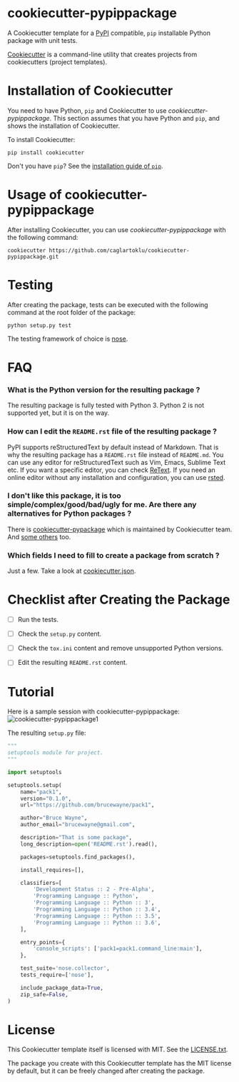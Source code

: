# cookiecutter-pypippackage

A Cookiecutter template for a [PyPI](https://pypi.python.org/) compatible, `pip` installable Python package with unit tests.

[Cookiecutter](https://github.com/audreyr/cookiecutter) is a command-line utility that creates projects from cookiecutters (project templates).


# Installation of Cookiecutter

You need to have Python, `pip` and Cookiecutter to use _cookiecutter-pypippackage_.
This section assumes that you have Python and `pip`, and shows the installation of Cookiecutter.

To install Cookiecutter:

```
pip install cookiecutter
```

Don't you have `pip`?
See the
[installation guide of `pip`](https://pip.pypa.io/en/stable/installing/).


# Usage of cookiecutter-pypippackage

After installing Cookiecutter, you can use _cookiecutter-pypippackage_ with the following command:

```
cookiecutter https://github.com/caglartoklu/cookiecutter-pypippackage.git
```


# Testing

After creating the package, tests can be executed with the following command at the root folder of the package:

```
python setup.py test
```

The testing framework of choice is [nose](https://nose.readthedocs.io/en/latest/).


# FAQ

### What is the Python version for the resulting package ?

The resulting package is fully tested with Python 3.
Python 2 is not supported yet, but it is on the way.

### How can I edit the `README.rst` file of the resulting package ?

PyPI supports reStructuredText by default instead of Markdown.
That is why the resulting package has a `README.rst` file instead of `README.md`.
You can use any editor for reStructuredText such as Vim, Emacs, Sublime Text etc.
If you want a specific editor, you can check [ReText](https://github.com/retext-project/retext).
If you need an online editor without any installation and configuration, you can use [rsted](https://github.com/anru/rsted).

### I don't like this package, it is too simple/complex/good/bad/ugly for me. Are there any alternatives for Python packages ?

There is [cookiecutter-pypackage](https://github.com/audreyr/cookiecutter#cookiecutter-specials)
which is maintained by Cookiecutter team.
And [some others](https://github.com/audreyr/cookiecutter#python) too.

### Which fields I need to fill to create a package from scratch ?

Just a few.
Take a look at [cookiecutter.json](cookiecutter.json).


# Checklist after Creating the Package

- [ ] Run the tests.
- [ ] Check the `setup.py` content.
- [ ] Check the `tox.ini` content and remove unsupported Python versions.
- [ ] Edit the resulting `README.rst` content.


# Tutorial

Here is a sample session with cookiecutter-pypippackage:
![cookiecutter-pypippackage1](https://user-images.githubusercontent.com/2071639/31346524-060afd0c-ad22-11e7-8a9a-028a99f24c7c.gif)

The resulting `setup.py` file:

```python
"""
setuptools module for project.
"""

import setuptools

setuptools.setup(
    name="pack1",
    version="0.1.0",
    url="https://github.com/brucewayne/pack1",

    author="Bruce Wayne",
    author_email="brucewayne@gmail.com",

    description="That is some package",
    long_description=open('README.rst').read(),

    packages=setuptools.find_packages(),

    install_requires=[],

    classifiers=[
        'Development Status :: 2 - Pre-Alpha',
        'Programming Language :: Python',
        'Programming Language :: Python :: 3',
        'Programming Language :: Python :: 3.4',
        'Programming Language :: Python :: 3.5',
        'Programming Language :: Python :: 3.6',
    ],

    entry_points={
        'console_scripts': ['pack1=pack1.command_line:main'],
    },

    test_suite='nose.collector',
    tests_require=['nose'],

    include_package_data=True,
    zip_safe=False,
)
```


# License

This Cookiecutter template itself is licensed with MIT.
See the [LICENSE.txt](LICENSE.txt).

The package you create with this Cookiecutter template has the MIT license by default,
but it can be freely changed after creating the package.
